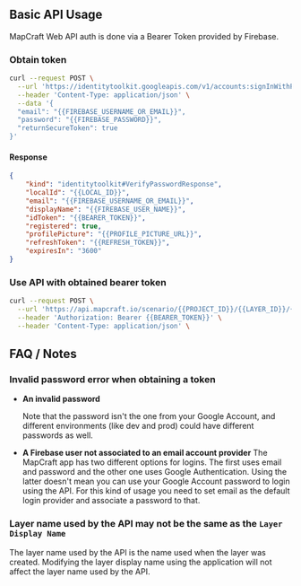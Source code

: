## Basic API Usage

MapCraft Web API auth is done via a Bearer Token provided by Firebase.

### Obtain token

```sh
curl --request POST \
  --url 'https://identitytoolkit.googleapis.com/v1/accounts:signInWithPassword?key={{API_KEY}}' \
  --header 'Content-Type: application/json' \
  --data '{
  "email": "{{FIREBASE_USERNAME_OR_EMAIL}}",
  "password": "{{FIREBASE_PASSWORD}}",
  "returnSecureToken": true
}'
```

#### Response

```json
{
	"kind": "identitytoolkit#VerifyPasswordResponse",
	"localId": "{{LOCAL_ID}}",
	"email": "{{FIREBASE_USERNAME_OR_EMAIL}}",
	"displayName": "{{FIREBASE_USER_NAME}}",
	"idToken": "{{BEARER_TOKEN}}",
	"registered": true,
	"profilePicture": "{{PROFILE_PICTURE_URL}}",
	"refreshToken": "{{REFRESH_TOKEN}}",
	"expiresIn": "3600"
}
```

### Use API with obtained bearer token

```sh
curl --request POST \
  --url 'https://api.mapcraft.io/scenario/{{PROJECT_ID}}/{{LAYER_ID}}/{{SCENARIO_ID}}' \
  --header 'Authorization: Bearer {{BEARER_TOKEN}}' \
  --header 'Content-Type: application/json' \
```

## FAQ / Notes

### Invalid password error when obtaining a token

  - **An invalid password**

    Note that the password isn't the one from your Google Account, and different environments (like dev and prod) could have different passwords as well.

  - **A Firebase user not associated to an email account provider**
    The MapCraft app has two different options for logins. The first uses email and password and the other one uses Google Authentication. Using the latter doesn't mean you can use your Google Account password to login using the API. For this kind of usage you need to set email as the default login provider and associate a password to that.

### Layer name used by the API may not be the same as the `Layer Display Name` 

The layer name used by the API is the name used when the layer was created. Modifying the layer display name using the application will not affect the layer name used by the API.
